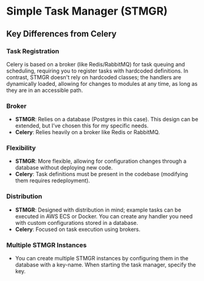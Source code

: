 # Simple Task Manager (STMGR)

## Key Differences from Celery

### Task Registration
Celery is based on a broker (like Redis/RabbitMQ) for task queuing and scheduling, requiring you to register tasks with hardcoded definitions. In contrast, STMGR doesn't rely on hardcoded classes; the handlers are dynamically loaded, allowing for changes to modules at any time, as long as they are in an accessible path.

### Broker
- **STMGR**: Relies on a database (Postgres in this case). This design can be extended, but I’ve chosen this for my specific needs.
- **Celery**: Relies heavily on a broker like Redis or RabbitMQ.

### Flexibility
- **STMGR**: More flexible, allowing for configuration changes through a database without deploying new code.
- **Celery**: Task definitions must be present in the codebase (modifying them requires redeployment).

### Distribution
- **STMGR**: Designed with distribution in mind; example tasks can be executed in AWS ECS or Docker. You can create any handler you need with custom configurations stored in a database.
- **Celery**: Focused on task execution using brokers.

### Multiple STMGR Instances
- You can create multiple STMGR instances by configuring them in the database with a key-name. When starting the task manager, specify the key.